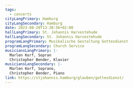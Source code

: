 ```yaml
---
tags:
  - concerts
cityLangPrimary: Hamburg
cityLangSecondary: Hamburg
date: 2023-08-20T13:30:56+02:00
hallLangPrimary: St. Johannis Harvestehude
hallLangSecondary: St. Johannis Harvestehude
programLangPrimary: Musikalische Gestaltung Gottesdienst
programLangSecondary: Church Service
musiciansLangPrimary: |-
  Marlen Korf, Sopran
  Christopher Bender, Klavier
musiciansLangSecondary: |-
  Marlen Korf, Soprano,
  Christopher Bender, Piano
link: https://stjohannis.hamburg/glauben/gottesdienst/
---
```

